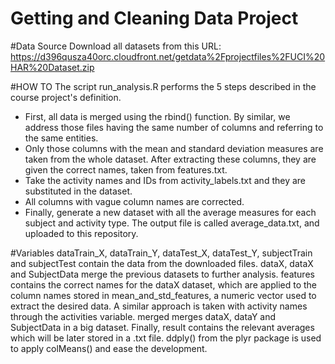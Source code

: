 # Getting and Cleaning Data Project

#Data Source
Download all datasets from this URL:
https://d396qusza40orc.cloudfront.net/getdata%2Fprojectfiles%2FUCI%20HAR%20Dataset.zip

#HOW TO
The script run_analysis.R performs the 5 steps described in the course project's definition.

- First, all data is merged using the rbind() function. By similar, we address those files having the same number of columns and referring to the same entities.
- Only those columns with the mean and standard deviation measures are taken from the whole dataset. After extracting these columns, they are given the correct names, taken from features.txt.
- Take the activity names and IDs from activity_labels.txt and they are substituted in the dataset.
- All columns with vague column names are corrected.
- Finally, generate a new dataset with all the average measures for each subject and activity type. The output file is called average_data.txt, and uploaded to this repository.

#Variables
dataTrain_X, dataTrain_Y, dataTest_X, dataTest_Y, subjectTrain and subjectTest contain the data from the downloaded files.
dataX, dataX and SubjectData merge the previous datasets to further analysis.
features contains the correct names for the dataX dataset, which are applied to the column names stored in mean_and_std_features, a numeric vector used to extract the desired data.
A similar approach is taken with activity names through the activities variable.
merged merges dataX, dataY and SubjectData in a big dataset.
Finally, result contains the relevant averages which will be later stored in a .txt file. ddply() from the plyr package is used to apply colMeans() and ease the development.
